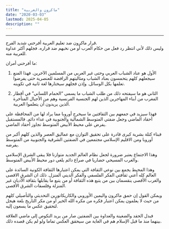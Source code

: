```yaml
---
title: "ماكرون والعربية"
date: "2020-03-03"
lastmod: 2025-04-05
description: ""
---
```

****

قرار ماكرون ضد تعليم العربية أفرحني شديد الفرح.  
وليس ذلك لأني انتظر رد فعل من حكام العرب أو من نخبهم ضد قراره. فجلهم أكثر عداوة للعربية منه.

ما أفرحني أمران:  
1. الأول هو عناد الشباب العربي وحتى غير العربي من المسلمين الآخرين. فهذا المنع سيجعلهم كلهم يتحمسون بعناد الشباب ومثاليتهم الرافضة للعنصرية حتى يفرضوا تعلمها بكل الوسائل. وإذن فجلهم سيختارها لغة ثانية في تكوينه.

2. الثاني هو ما سيفتحه ذلك من طلب الشباب ما يسمى “الحمام اللساني” في أقطار المغرب من أبناء المهاجرين الذين لهم الجنسية الفرنسية وهم من الأجيال المتأخرة الذين يريدون أن يتعلموا العربية.

فهذا سيزيد في جمعهم بين الثقافتين ما سيخرج أوروبا مما يراد لها من المحافظة على أحقاد الماضي وجعل ضفتي المتوسط الشمالية والجنوبية في عداء دائم. فالمستقبل يفرض على محيط الأبيض المتوسط تجاوز أحقاد الماضي.

فبناء كتلة بشرية كبرى قادرة على تحقيق التوازن مع عماليق العصر والذين كلهم أكبر من أوروبا ومن الاقليم الإسلامي مجتمعين في الضفتين الشرقية والجنوبية من المتوسط يفرضه.

وهذا الاجتماع يعتبر ضرورة لجعل نظام العالم الجديد متوازنا فلا يبقى الشرق الإسلامي والغرب المسيحي حضاريا في صراع دائم يلغي دور محيط الأبيض المتوسط.

وهذا المحيط يجمع بين نوعي الثقافة التي يمكن اعتبارها الثقافة الكونية السائدة على العالم كله أعني ثقافتي الفكر الفلسفي والفكر الديني المنزل. ذلك ان الشرق الاقصى والغرب الأقصى ينقسمان بين من يتبع هذه الثقافة أو من يتبع ما يقابلها بثقافة الأديان غير المنزلة وفلسفات الشرق الأقصى.

ويمكن القول إن حمق ماكرون واليمين الأوروبي والكاريكاتورين التحديثي والتأصيلي كلهم من حيث لا يعلمون يمكن اعتبار فكره من مكره الله الخير أو من مكر التاريخ بلغة هيجل لتحقيق عكس ما يسعون إليه.

فبدل الحقد والضغينة والعداوة بين الضفتين صار من يريد النكوص إلى ماضي العلاقة بينهما منذ ما قبل الإسلام هم في الغاية من سيحقق العكس تماما ولو لم يكن قصده ذلك.

###
